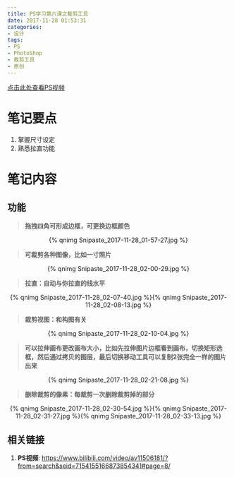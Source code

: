 ```yaml
---
title: PS学习第六课之裁剪工具
date: 2017-11-28 01:53:31
categories:
- 设计
tags:
- PS
- PhotoShop
- 裁剪工具
- 原创
---
```

[点击此处查看PS视频](https://www.bilibili.com/video/av11506181/?from=search&seid=7154155166873854341#page=8)

# 笔记要点

1. 掌握尺寸设定
2. 熟悉拉直功能

<!-- more -->

# 笔记内容

## 功能

><b>拖拽四角可形成边框，可更换边框颜色</b>

<div align="center">{% qnimg Snipaste_2017-11-28_01-57-27.jpg %}</div>

><b>可裁剪各种图像，比如一寸照片</b>

<div align="center">{% qnimg Snipaste_2017-11-28_02-00-29.jpg %}</div>

><b>拉直：自动与你拉直的线水平</b>

<div align="center">{% qnimg Snipaste_2017-11-28_02-07-40.jpg %}{% qnimg Snipaste_2017-11-28_02-08-13.jpg %}</div>

><b>裁剪视图：和构图有关</b>

<div align="center">{% qnimg Snipaste_2017-11-28_02-10-04.jpg %}</div>

><b>可以拉伸画布更改画布大小，比如先拉伸图片边框看到画布，切换矩形选框，然后通过拷贝的图层，最后切换移动工具可以复制2张完全一样的图片出来</b>

<div align="center">{% qnimg Snipaste_2017-11-28_02-21-08.jpg %}</div>

><b>删除裁剪的像素：每裁剪一次删除裁剪掉的部分</b>

<div align="center">{% qnimg Snipaste_2017-11-28_02-30-54.jpg %}{% qnimg Snipaste_2017-11-28_02-31-27.jpg %}{% qnimg Snipaste_2017-11-28_02-33-13.jpg %}</div>

## 相关链接

1. **PS视频**: <https://www.bilibili.com/video/av11506181/?from=search&seid=7154155166873854341#page=8/>